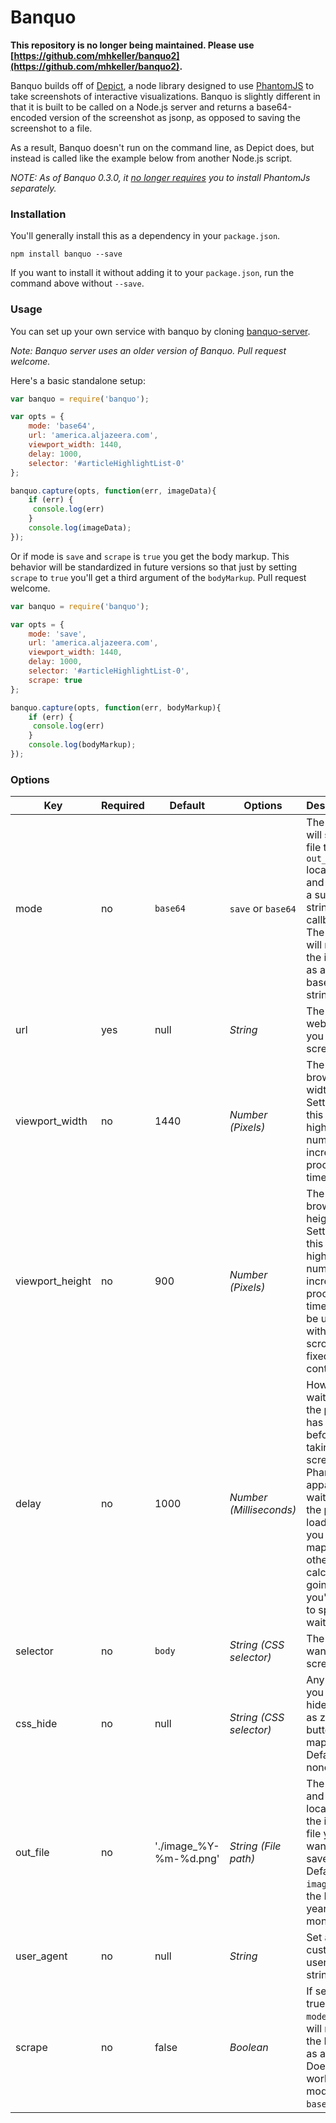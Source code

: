 Banquo
===

**This repository is no longer being maintained. Please use [https://github.com/mhkeller/banquo2](https://github.com/mhkeller/banquo2).**

Banquo builds off of [Depict](https://github.com/kevinschaul/depict), a node library designed to use [PhantomJS](http://phantomjs.org/) to take screenshots of interactive visualizations. Banquo is slightly different in that it is built to be called on a Node.js server and returns a base64-encoded version of the screenshot as jsonp, as opposed to saving the screenshot to a file.

As a result, Banquo doesn't run on the command line, as Depict does, but instead is called like the example below from another Node.js script.

*NOTE: As of Banquo 0.3.0, it [no longer requires](https://github.com/ajam/banquo/pull/3) you to install PhantomJs separately.*

### Installation

You'll generally install this as a dependency in your `package.json`.

````
npm install banquo --save
````

If you want to install it without adding it to your `package.json`, run the command above without `--save`.

### Usage

You can set up your own service with banquo by cloning [banquo-server](http://github.com/ajam/banquo-server). 

*Note: Banquo server uses an older version of Banquo. Pull request welcome.*

Here's a basic standalone setup:

````js
var banquo = require('banquo');

var opts = {
    mode: 'base64',
    url: 'america.aljazeera.com',
    viewport_width: 1440,
    delay: 1000,
    selector: '#articleHighlightList-0'
};

banquo.capture(opts, function(err, imageData){
    if (err) {
     console.log(err)
    }
    console.log(imageData);
});
````

Or if mode is `save` and `scrape` is `true` you get the body markup. This behavior will be standardized in future versions so that just by setting `scrape` to `true` you'll get a third argument of the `bodyMarkup`. Pull request welcome.

````js
var banquo = require('banquo');

var opts = {
    mode: 'save',
    url: 'america.aljazeera.com',
    viewport_width: 1440,
    delay: 1000,
    selector: '#articleHighlightList-0',
    scrape: true
};

banquo.capture(opts, function(err, bodyMarkup){
    if (err) {
     console.log(err)
    }
    console.log(bodyMarkup);
});
````

### Options

Key | Required | Default | Options | Description
--- | --- | --- | --- | ---
mode |no| `base64` | `save` or `base64`  | The former will save a file to the `out_file` location and return a success string callback. The latter will return the image as a base64 string.
url |yes| null | *String* | The website you want to screenshot.
viewport_width |no| 1440 | *Number (Pixels)* | The desired browser width. Settings this to a higher number will increase processing time.
viewport_height |no| 900 | *Number (Pixels)* | The desired browser height. Settings this to a higher number will increase processing time. May be useful with long scrolls in fixed height containers.
delay |no| 1000 | *Number (Milliseconds)* | How long to wait after the page has loaded before taking the screenshot. PhantomJS apparently waits for the page to load but if you have a map or other data calculations going on, you'll need to specify a wait time.
selector |no| `body` | *String (CSS selector)* | The div you want to screenshot.
css_hide |no| null | *String (CSS selector)* | Any divs you want to hide, such as zoom buttons on map. Defaults to none.
out_file |no| './image_%Y-%m-%d.png' | *String (File path)*| The name and location of the image file you want to save. Defaults to `image_` plus the ISO year, month, day.
user_agent |no| null | *String* | Set a custom user-agent string.
scrape |no| false | *Boolean* | If set to true and `mode` is `save` will return the HTML as a string. Does not work if mode is `base64`.
